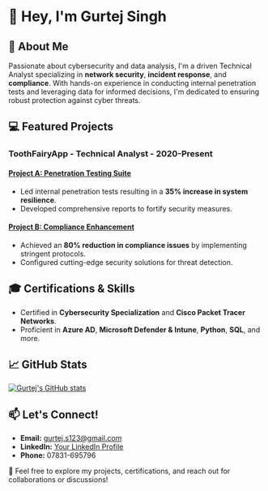 # 👋 Hey, I'm Gurtej Singh

## 🚀 About Me
Passionate about cybersecurity and data analysis, I'm a driven Technical Analyst specializing in **network security**, **incident response**, and **compliance**. With hands-on experience in conducting internal penetration tests and leveraging data for informed decisions, I'm dedicated to ensuring robust protection against cyber threats.

## 💻 Featured Projects
### ToothFairyApp - Technical Analyst - 2020-Present
#### [Project A: Penetration Testing Suite](Link)
- Led internal penetration tests resulting in a **35% increase in system resilience**.
- Developed comprehensive reports to fortify security measures.

#### [Project B: Compliance Enhancement](Link)
- Achieved an **80% reduction in compliance issues** by implementing stringent protocols.
- Configured cutting-edge security solutions for threat detection.

## 🎓 Certifications & Skills
- Certified in **Cybersecurity Specialization** and **Cisco Packet Tracer Networks**.
- Proficient in **Azure AD**, **Microsoft Defender & Intune**, **Python**, **SQL**, and more.

## 📈 GitHub Stats
[![Gurtej's GitHub stats](https://github-readme-stats.vercel.app/api?username=gurtejsingh7&show_icons=true&theme=radical)](https://github.com/gurtejsingh7)

## 📫 Let's Connect!
- **Email:** gurtej.s123@gmail.com
- **LinkedIn:** [Your LinkedIn Profile](Link)
- **Phone:** 07831-695796

🔗 Feel free to explore my projects, certifications, and reach out for collaborations or discussions!


<!--
**gurtejsingh7/gurtejsingh7** is a ✨ _special_ ✨ repository because its `README.md` (this file) appears on your GitHub profile.

Here are some ideas to get you started:

- 🔭 I’m currently working on ...
- 🌱 I’m currently learning ...
- 👯 I’m looking to collaborate on ...
- 🤔 I’m looking for help with ...
- 💬 Ask me about ...
- 📫 How to reach me: ...
- 😄 Pronouns: ...
- ⚡ Fun fact: ...
-->
